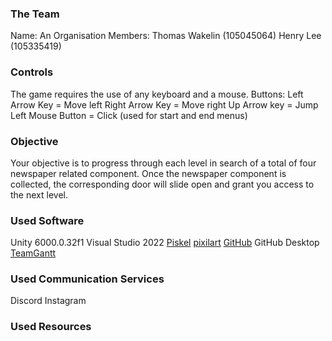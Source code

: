 ### The Team ###
Name: An Organisation
Members:
Thomas Wakelin (105045064)
Henry Lee (105335419)

### Controls ###
The game requires the use of any keyboard and a mouse.
Buttons:
Left Arrow Key = Move left
Right Arrow Key = Move right
Up Arrow key = Jump
Left Mouse Button = Click (used for start and end menus)

### Objective ###
Your objective is to progress through each level in search of a total of four newspaper related component.
Once the newspaper component is collected, the corresponding door will slide open and grant you access to the next level.

### Used Software ###
Unity 6000.0.32f1
Visual Studio 2022
[Piskel](https://www.piskelapp.com/)
[pixilart](https://www.pixilart.com/)
[GitHub](https://github.com/)
GitHub Desktop
[TeamGantt](https://www.teamgantt.com/)

### Used Communication Services ###
Discord
Instagram

### Used Resources ###
